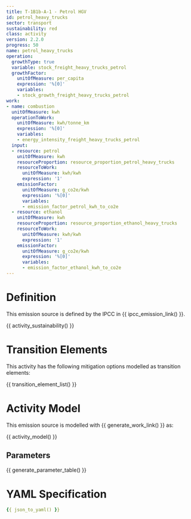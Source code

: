 ```yaml
---
title: T-1B1b-A-1 - Petrol HGV
id: petrol_heavy_trucks
sector: transport
sustainability: red
class: activity
version: 2.2.0
progress: 50
name: petrol_heavy_trucks
operation:
  growthType: true
  variable: stock_freight_heavy_trucks_petrol
  growthFactor:
    unitOfMeasure: per_capita
    expression: '%[0]'
    variables:
    - stock_growth_freight_heavy_trucks_petrol
work:
- name: combustion
  unitOfMeasure: kwh
  operationToWork:
    unitOfMeasure: kwh/tonne_km
    expression: '%[0]'
    variables:
    - energy_intensity_freight_heavy_trucks_petrol
  input:
  - resource: petrol
    unitOfMeasure: kwh
    resourceProportion: resource_proportion_petrol_heavy_trucks
    resourceToWork:
      unitOfMeasure: kwh/kwh
      expression: '1'
    emissionFactor:
      unitOfMeasure: g_co2e/kwh
      expression: '%[0]'
      variables:
      - emission_factor_petrol_kwh_to_co2e
  - resource: ethanol
    unitOfMeasure: kwh
    resourceProportion: resource_proportion_ethanol_heavy_trucks
    resourceToWork:
      unitOfMeasure: kwh/kwh
      expression: '1'
    emissionFactor:
      unitOfMeasure: g_co2e/kwh
      expression: '%[0]'
      variables:
      - emission_factor_ethanol_kwh_to_co2e
---
```

# Definition
This emission source is defined by the IPCC in {{ ipcc_emission_link() }}.


{{ activity_sustainability() }}

# Transition Elements

This activity has the following mitigation options modelled as transition elements:

{{ transition_element_list() }}

# Activity Model
This emission source is modelled with {{ generate_work_link() }} as:

{{ activity_model() }}

## Parameters

{{ generate_parameter_table() }}

# YAML Specification

```yaml
{{ json_to_yaml() }}
```
